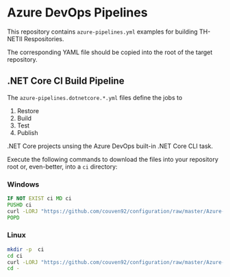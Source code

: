 # Azure DevOps Pipelines

This repository contains `azure-pipelines.yml` examples for building TH-NETII
Respositories.

The corresponding YAML file should be copied into the root of the target
repository.

## .NET Core CI Build Pipeline

The `azure-pipelines.dotnetcore.*.yml` files define the
jobs to

1. Restore
1. Build
1. Test
1. Publish

.NET Core projects unsing the Azure DevOps built-in .NET Core CLI task.

Execute the following commands to download the files into your repository root or, even-better, into a `ci` directory:

### Windows

``` bat
IF NOT EXIST ci MD ci
PUSHD ci
curl -LORJ "https://github.com/couven92/configuration/raw/master/Azure-DevOps-Pipelines/azure-pipelines.dotnetcore.root.yml" -LORJ "https://github.com/couven92/configuration/raw/master/Azure-DevOps-Pipelines/azure-pipelines.dotnetcore.jobs.yml" -LORJ "https://github.com/couven92/configuration/raw/master/Azure-DevOps-Pipelines/azure-pipelines.dotnetcore.steps.yml"
POPD
```

### Linux

``` sh
mkdir -p  ci
cd ci
curl -LORJ "https://github.com/couven92/configuration/raw/master/Azure-DevOps-Pipelines/azure-pipelines.dotnetcore.root.yml" -LORJ "https://github.com/couven92/configuration/raw/master/Azure-DevOps-Pipelines/azure-pipelines.dotnetcore.jobs.yml" -LORJ "https://github.com/couven92/configuration/raw/master/Azure-DevOps-Pipelines/azure-pipelines.dotnetcore.steps.yml"
cd -
``` 
